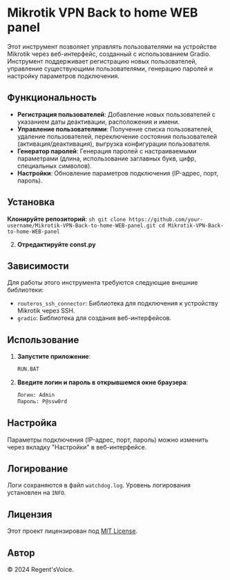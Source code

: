 # Mikrotik VPN Back to home WEB panel


Этот инструмент позволяет управлять пользователями на устройстве Mikrotik через веб-интерфейс, созданный с использованием Gradio. Инструмент поддерживает регистрацию новых пользователей, управление существующими пользователями, генерацию паролей и настройку параметров подключения.

## Функциональность

- **Регистрация пользователей**: Добавление новых пользователей с указанием даты деактивации, расположения и имени.
- **Управление пользователями**: Получение списка пользователей, удаление пользователей, переключение состояния пользователей (активация/деактивация), выгрузка конфигурации пользователя.
- **Генератор паролей**: Генерация паролей с настраиваемыми параметрами (длина, использование заглавных букв, цифр, специальных символов).
- **Настройки**: Обновление параметров подключения (IP-адрес, порт, пароль).

## Установка

**Клонируйте репозиторий**:
    ```sh
    git clone https://github.com/your-username/Mikrotik-VPN-Back-to-home-WEB-panel.git
    cd Mikrotik-VPN-Back-to-home-WEB-panel
    ```

2. **Отредактируйте const.py**

## Зависимости

Для работы этого инструмента требуются следующие внешние библиотеки:

- `routeros_ssh_connector`: Библиотека для подключения к устройству Mikrotik через SSH.
- `gradio`: Библиотека для создания веб-интерфейсов.

## Использование

1. **Запустите приложение**:
    ```sh
    RUN.BAT
    ```
2. **Введите логин и пароль в открывшемся окне браузера**:
    ```sh
    Логин: Admin
    Пароль: P@ssw0rd
    ```
    

## Настройка

Параметры подключения (IP-адрес, порт, пароль) можно изменить через вкладку "Настройки" в веб-интерфейсе.

## Логирование

Логи сохраняются в файл `watchdog.log`. Уровень логирования установлен на `INFO`.

## Лицензия

Этот проект лицензирован под [MIT License](LICENSE).

## Автор

© 2024 Regent'sVoice.
